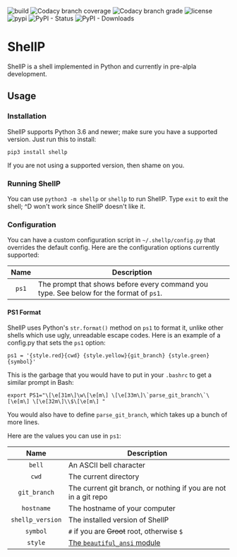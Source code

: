 ![build](https://img.shields.io/travis/dullbananas/shellp/develop.svg)
![Codacy branch coverage](https://img.shields.io/codacy/coverage/0d67da41aecc427d82b8a0e7b6747f83/develop.svg)
![Codacy branch grade](https://img.shields.io/codacy/grade/0d67da41aecc427d82b8a0e7b6747f83/develop.svg)
![license](https://img.shields.io/github/license/dullbananas/shellp.svg?color=blue)
![pypi](https://img.shields.io/pypi/v/shellp.svg?color=blue)
![PyPI - Status](https://img.shields.io/pypi/status/shellp.svg?color=blue)
![PyPI - Downloads](https://img.shields.io/pypi/dm/shellp.svg)

# ShellP
ShellP is a shell implemented in Python and currently in pre-alpla development.

## Usage
### Installation
ShellP supports Python 3.6 and newer; make sure you have a supported version. Just run this to install:
```
pip3 install shellp
```
If you are not using a supported version, then shame on you.
### Running ShellP
You can use `python3 -m shellp` or `shellp` to run ShellP. Type `exit` to exit the shell; ^D won't work since ShellP doesn't like it.
### Configuration
You can have a custom configuration script in `~/.shellp/config.py` that overrides the default config. Here are the configuration options currently supported:

| Name   | Description                                                                             |
| :----: | --------------------------------------------------------------------------------------- |
| `ps1`  | The prompt that shows before every command you type. See below for the format of `ps1`. |

#### PS1 Format
ShellP uses Python's `str.format()` method on `ps1` to format it, unlike other shells which use ugly, unreadable escape codes. Here is an example of a config.py that sets the `ps1` option:
```
ps1 = '{style.red}{cwd} {style.yellow}{git_branch} {style.green}{symbol}'
```
This is the garbage that you would have to put in your `.bashrc` to get a similar prompt in Bash:
```
export PS1="\[\e[31m\]\w\[\e[m\] \[\e[33m\]\`parse_git_branch\`\[\e[m\] \[\e[32m\]\\$\[\e[m\] "
```
You would also have to define `parse_git_branch`, which takes up a bunch of more lines.

Here are the values you can use in `ps1`:

| Name             | Description                                                     |
| :--------------: | --------------------------------------------------------------- |
| `bell`           | An ASCII bell character                                         |
| `cwd`            | The current directory                                           |
| `git_branch`     | The current git branch, or nothing if you are not in a git repo |
| `hostname`       | The hostname of your computer                                   |
| `shellp_version` | The installed version of ShellP                                 |
| `symbol`         | `#` if you are ~~Groot~~ root, otherwise `$`                    |
| `style`          | [The `beautiful_ansi` module](https://github.com/Carrene/beautiful-ansi/blob/master/beautiful_ansi.py) |
